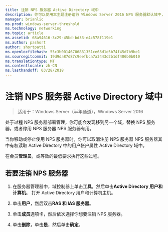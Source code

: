 ```yaml
---
title: 注销 NPS 服务器 Active Directory 域中
description: 你可以使用本主题注册运行 Windows Server 2016 NPS 服务器默认域中，或者在另一台域网络策略服务器的服务器。
manager: brianlic
ms.prod: windows-server-threshold
ms.technology: networking
ms.topic: article
ms.assetid: 68a94616-3c29-45bd-bd33-e4c578f119e1
ms.author: pashort
author: shortpatti
ms.openlocfilehash: 55c3b00146706831351ce63d1e5b74f45d7b9be1
ms.sourcegitcommit: 19d9da87d87c9eefbca7a3443d2b1df486b0b010
ms.translationtype: MT
ms.contentlocale: zh-CN
ms.lasthandoff: 03/28/2018
---
```

# <a name="unregister-an-nps-server-from-an-active-directory-domain"></a>注销 NPS 服务器 Active Directory 域中

>适用于：Windows Server（半年通道），Windows Server 2016

处于过程 NPS 服务器部署管理，你可能会发现移到另一个域，替换 NPS 服务器，或者停用 NPS 服务器 NPS 服务器有用。 

当你移动或停止使用 NPS 服务器时，你可以取消注册 NPS 服务器 NPS 服务器其中有权读取 Active Directory 中的用户帐户属性 Active Directory 域中。

在会员**管理员**，或等效的最低要求执行这些过程。

## <a name="to-unregister-an-nps-server"></a>若要注销 NPS 服务器

1. 在服务器管理器中，域控制器上单击**工具**，然后单击**Active Directory 用户和计算机**。 打开 Active Directory 用户和计算机主机。

2. 单击**用户**，然后双击**RAS 和 IAS 服务器**。

3. 单击**成员**选项卡，然后依次选择你想要注销 NPS 服务器。

4. 单击**删除**，单击**是**，然后单击**确定**。

